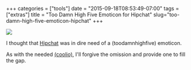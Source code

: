 +++
categories = ["tools"]
date = "2015-09-18T08:53:49-07:00"
tags = ["extras"]
title = "Too Damn High Five Emoticon for Hipchat"
slug="too-damn-high-five-emoticon-hipchat"
+++

<div class="tool-screenshot screenshot center"><a href="http://media.konigi.com/tools/extras/toodamnhighfive.gif"><img src="http://media.konigi.com/tools/extras/toodamnhighfive.gif"></a></div>

I thought that [Hipchat](https://www.hipchat.com/) was in dire need of a (toodamnhighfive) emoticon.

As with the needed [(coolio)](/tools/coolio-emoticon-hipchat/), I'll forgive the omission and provide one to fill the gap.
